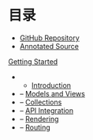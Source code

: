 
# 目录

*   [GitHub Repository](http://github.com/jashkenas/backbone)
*   [Annotated Source](docs/backbone.html)

[Getting Started](index.md#Getting-started)

*   - [Introduction](index.md#Getting-started)
*   – [Models and Views](index.md#Model-View-separation)
*   – [Collections](index.md#Model-Collections)
*   – [API Integration](index.md#API-integration)
*   – [Rendering](index.md#View-rendering)
*   – [Routing](index.md#Routing)